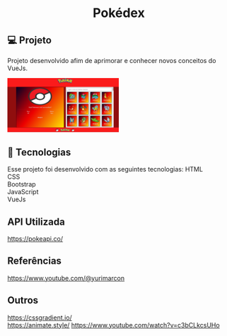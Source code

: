 

<h1 align="center"> Pokédex</h1>

## 💻 Projeto
Projeto desenvolvido afim de aprimorar e conhecer novos conceitos do VueJs.

<p>
    <img alt="Projeto Pokédex" src="public/preview.png" width="50%">
</p>

## 🚀 Tecnologias
Esse projeto foi desenvolvido com as seguintes tecnologias:
HTML          
CSS        
Bootstrap         
JavaScript            
VueJs

## API Utilizada
https://pokeapi.co/
## Referências
https://www.youtube.com/@yurimarcon                                        
## Outros
https://cssgradient.io/                      
https://animate.style/
https://www.youtube.com/watch?v=c3bCLkcsUHo
